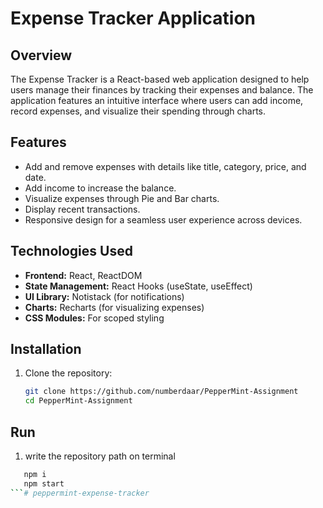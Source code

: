 # Expense Tracker Application

## Overview

The Expense Tracker is a React-based web application designed to help users manage their finances by tracking their expenses and balance. The application features an intuitive interface where users can add income, record expenses, and visualize their spending through charts.

## Features

- Add and remove expenses with details like title, category, price, and date.
- Add income to increase the balance.
- Visualize expenses through Pie and Bar charts.
- Display recent transactions.
- Responsive design for a seamless user experience across devices.

## Technologies Used

- **Frontend:** React, ReactDOM
- **State Management:** React Hooks (useState, useEffect)
- **UI Library:** Notistack (for notifications)
- **Charts:** Recharts (for visualizing expenses)
- **CSS Modules:** For scoped styling

## Installation

1. Clone the repository:
   ```bash
   git clone https://github.com/numberdaar/PepperMint-Assignment
   cd PepperMint-Assignment
   ```

## Run

1. write the repository path on terminal

```bash
   npm i
   npm start
```#   p e p p e r m i n t - e x p e n s e - t r a c k e r  
 